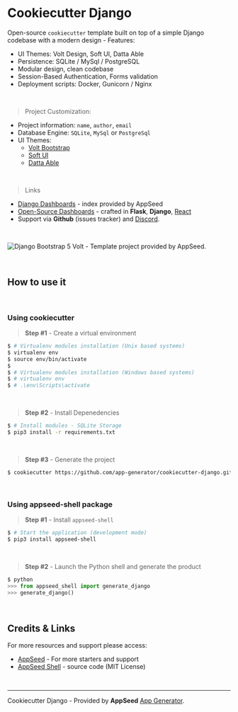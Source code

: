 # Cookiecutter Django

Open-source `cookiecutter` template built on top of a simple Django codebase with a modern design - Features:

- UI Themes: Volt Design, Soft UI, Datta Able
- Persistence: SQLite / MySql / PostgreSQL 
- Modular design, clean codebase
- Session-Based Authentication, Forms validation
- Deployment scripts: Docker, Gunicorn / Nginx

<br />

> Project Customization:

- Project information: `name`, `author`, `email`
- Database Engine: `SQLite`, `MySql` or `PostgreSql`
- UI Themes:
  - [Volt Bootstrap](https://appseed.us/admin-dashboards/django-dashboard-volt)
  - [Soft UI](https://appseed.us/product/django-soft-ui-dashboard)
  - [Datta Able](https://appseed.us/admin-dashboards/django-datta-able)   

<br />

> Links

- [Django Dashboards](https://appseed.us/admin-dashboards/django) - index provided by AppSeed
- [Open-Source Dashboards](https://appseed.us/admin-dashboards/open-source) - crafted in **Flask**, **Django**, [React](https://appseed.us/apps/react)
- Support via **Github** (issues tracker) and [Discord](https://discord.gg/fZC6hup).

<br />

![Django Bootstrap 5 Volt - Template project provided by AppSeed.](https://raw.githubusercontent.com/app-generator/django-dashboard-volt/master/media/django-dashboard-volt-intro.gif)

<br />

## How to use it

<br />

### **Using cookiecutter**  

> **Step #1** - Create a virtual environment  

```bash
$ # Virtualenv modules installation (Unix based systems)
$ virtualenv env
$ source env/bin/activate
$
$ # Virtualenv modules installation (Windows based systems)
$ # virtualenv env
$ # .\env\Scripts\activate

```

<br />

> **Step #2** - Install Depenedencies 

```bash
$ # Install modules - SQLite Storage
$ pip3 install -r requirements.txt
```

<br />

> **Step #3** - Generate the project 

```bash
$ cookiecutter https://github.com/app-generator/cookiecutter-django.git
```

<br />

### Using **appseed-shell** package 

> **Step #1** - Install `appseed-shell` 

```bash
$ # Start the application (development mode)
$ pip3 install appseed-shell
```

<br />

> **Step #2** - Launch the Python shell and generate the product

```python
$ python
>>> from appseed_shell import generate_django
>>> generate_django()
```

<br />

## Credits & Links

For more resources and support please access: 

- [AppSeed](https://appseed.us) - For more starters and support
- [AppSeed Shell](https://github.com/app-generator/appseed-shell-py) - source code (MIT License)

<br />

---
Cookiecutter Django - Provided by **AppSeed** [App Generator](https://appseed.us/app-generator).

